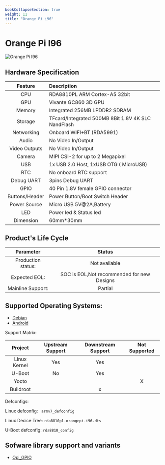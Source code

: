 ```yaml
---
bookCollapseSection: true
weight: 11
title: "Orange Pi i96"
---
```

<!-- Board Official Name -->
# Orange Pi I96

<!-- Image, prefer raw ones with no comments or marks -->

![Orange Pi I96](/images/opi-i96.png "Orange Pi I96")



<!-- Hardware description, taken from the OPI product page-->
## Hardware Specification
|Feature|Description|
|:--:|:-- |
|CPU | RDA8810PL ARM Cortex-A5 32bit |
|GPU | Vivante GC860 3D GPU|
|Memory| Integrated 256MB LPDDR2 SDRAM |
| Storage |TFcard/Integrated 500MB 8Bit 1.8V 4K SLC NandFlash|
|Networking | Onboard WIFI+BT (RDA5991)|
|Audio | No Video In/Output|
|Video Outputs | No Video In/Output |
|Camera | MIPI CSI-2 for up to 2 Megapixel |
|USB | 1x USB 2.0 Host, 1xUSB OTG ( MicroUSB)|
|RTC | No onboard RTC support |
|Debug UART | 3pins Debug UART |
|GPIO | 40 Pin 1.8V female GPIO connector |
|Buttons/Header | Power Button/Boot Switch Header|
|Power Source | Micro USB 5V@2A,Battery|
|LED | Power led & Status led|
|Dimension| 60mm*30mm |


<!--  OEM data (must be coordinated/configrmed with Orange Pi)-->
## Product's Life Cycle

| Parameter | Status  |
|:--:|:--:|
| Production status: | Not available|
| Expected EOL: | SOC is EOL,Not recommended for new Designs|
| Mainline Support:| Partial |

<!-- OS Support with links to the download page if possible -->
## Supported Operating Systems: 

- [Debian](#)
- [Android](#)


Support Matrix: 

| Project |  Upstream Support | Downstream Support | Not Supported | 
|:--:|:--:|:--:|:--:|
| Linux Kernel | Yes | Yes | | 
|U-Boot| No | Yes||
| Yocto| | | X |
|Buildroot| | x ||

Defconfigs: 
    
Linux defconfig:  ``` armv7_defconfig```

Linux Decice Tree: ``` rda8810pl-orangepi-i96.dts ```

U-Boot defconfig: ``` rda8810_config ```


<!-- Specific Library support (always with the link to the lib code) -->
## Sofware library support and variants
- [Opi_GPIO](https://github.com/user_/lib_)